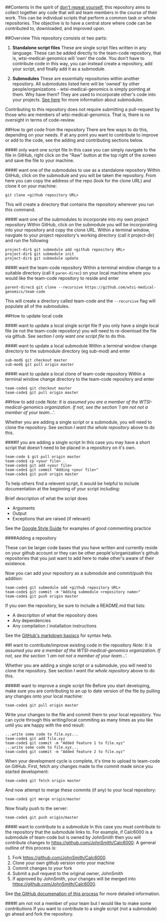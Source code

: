##Contents
In the spirit of [don't repeat yourself](http://en.wikipedia.org/wiki/Don%27t_repeat_yourself), this repository aims to collect together any code that will aid team members in the course of their work. This can be individual scripts that perform a common task or whole repositories. The objective is to have a central store where code can be contributed to, downloaded, and improved upon.

##Overview
This repository consists ot two parts:

1. **Standalone script files** These are single script files written in any language. These can be added directly to the team-code repository, that is, wtsi-medical-genomics will 'own' the code. You don't have to contribute code in this way, you can instead create a repository, add your script, and finally add it as a submodule.

2. **Submodules** These are essentially repositories within another repository. All submodules listed here will be 'owned' by other people/organizations - wtsi-medical-genomics is simply pointing at them. Why have them? They are used to incorporate other's code into your projects. [See here](http://git-scm.com/book/en/v2/Git-Tools-Submodules) for more information about submodules.

Contributing to this repository does not require submitting a pull-request by those who are members of wtsi-medical-genomics. That is, there is no oversight in terms of code-review.

##How to get code from the repository
There are few ways to do this, depending on your needs. If at any point you want to contribute to improve or add to the code, see the adding and contributing sections below.

####I only want one script file
In this case you can simply navigate to the file in GitHub, right click on the "Raw" button at the top right of the screen and save the file to your machine.

####I want one of the submodules to use as a standalone repository
Within GitHub, click on the submodule and you will be taken the repository. From here you can copy the address of the repo (look for the clone URL) and clone it on your machine:

```
git clone <github repository URL>
```

This will create a directory that contains the repository wherever you run this command.

####I want one of the submodules to incorporate into my own project repository
Within GitHub, click on the submodule you will be incorporating into your repository and copy the clone URL. Within a terminal window, navgiate to your project repository's working directory (call it project-dir) and run the following

```
project-dir$ git submodule add <github repository URL>
project-dir$ git submodule init
project-dir$ git submodule update
```

####I want the team-code repository
Within a terminal window change to a suitable directory (call it `paren-direc`) on your local machine where you would like the team-code repository to reside and enter

```
parent-direc$ git clone --recursive https://github.com/wtsi-medical-genomics/team-code
```

This will create a directory called team-code and the `--recursive` flag will populate all of the submodules.

##How to update local code

####I want to update a local single script file
If you only have a single local file (ie not the team-code repository) you will need to re-download the file via github. See section *I only want one script file* to do this.

####I want to update a local submodule
Within a terminal window change directory to the submodule directory (eg sub-mod) and enter

```
sub-mod$ git checkout master
sub-mod$ git pull origin master
```

####I want to update a local clone of team-code repository
Within a terminal window change directory to the team-code repository and enter

```
team-code$ git checkout master
team-code$ git pull origin master
```

##How to add code
*Note: It is assumed you are a member of the WTSI-medical-genomics organization. If not, see the section 'I am not not a member of your team...'.*

Whether you are adding a single script or a submodule, you will need to clone the repository. See section *I want the whole repository* above to do this.


####If you are adding a single script
In this case you may have a short script that doesn't need to be placed in a repository on it's own.

```
team-code $ git pull origin master
team-code$ cp <your file> .
team-code$ git add <your file>
team-code$ git commit "Adding <your file>"
team-code$ git push origin master
```

To help others find a relevent script, it would be helpful to include documentation at the beginning of your script including:

Brief description of what the script does

* Arguments
* Output
* Exceptions that are raised (if relevant)

See the [Google Style Guide](https://google-styleguide.googlecode.com/svn/trunk/pyguide.html?showone=Comments#Comments) for examples of good commenting practice



####Adding a repository

These can be larger code bases that you have written and currently reside on your github account or they can be other people's/organization's github repositories that you just want to add here to make other's aware of their existence. 

Now you can add your repository as a submodule and commit/push this addition:
```
team-code$ git submodule add <github repository URL>
team-code$ git commit -m "Adding submodule <repository name>"
team-code$ git push origin master
```

If you own the repository, be sure to include a README.md that lists:

* A description of what the repository does
* Any dependencies
* Any compilation / installation instructions

See the [GitHub's markdown basiscs](https://help.github.com/articles/markdown-basics/) for syntax help.


##I want to contribute/improve existing code in the repository
*Note: It is assumed you are a member of the WTSI-medical-genomics organization. If not, see the section 'I am not not a member of your team...'.*



Whether you are adding a single script or a submodule, you will need to clone the repository. See section *I want the whole repository* above to do this.

#####I want to improve a single script file
Before you start developing, make sure you are contributing to an up to date version of the file by pulling any changes onto your local machine:

```
team-code$ git pull origin master
```

Write your changes to the file and commit them to your local repository. You can cycle through this writing/local commiting as many times as you like until you are happy with the end result:

```
...write some code to file.xyz...
team-code$ git add file.xyz
team-code$ git commit -m "Added feature 1 to file.xyz"
...write some code to file.xyz...
team-code$ git commit -m "Added feature 2 to file.xyz"
```

When your development cycle is complete, it's time to upload to team-code on GitHub. First, fetch any changes made to the commit made since you started development:

```
team-code$ git fetch origin master
```

And now attempt to merge these commits (if any) to your local repository:

```
team-code$ git merge origin/master
```

Now finally push to the server:

```
team-code$ git push origin/master
```

####I want to contribute to a submodule
In this case you must contribute to the repository that the submodule links to. For example, if Calc6000 is a submodule of team-code but is owned by JohnSmith then you will contribute changes to https://github.com/JohnSmith/Calc6000. A general outline of this process is:

1. Fork https://github.com/JohnSmith/Calc6000.
2. Clone your own github version onto your machine
3. Commit changes to your fork
4. Submit a pull request to the original owner, JohnSmith
5. If approved by JohnSmith, your changes will be merged into https://github.com/JohnSmith/Calc6000.

See [the GitHub documenation of this process](https://help.github.com/articles/fork-a-repo/) for more detailed information.


####I am not not a member of your team but I would like to make some contributions
If you want to contribute to a single script (not a submodule) go ahead and fork the repository.
